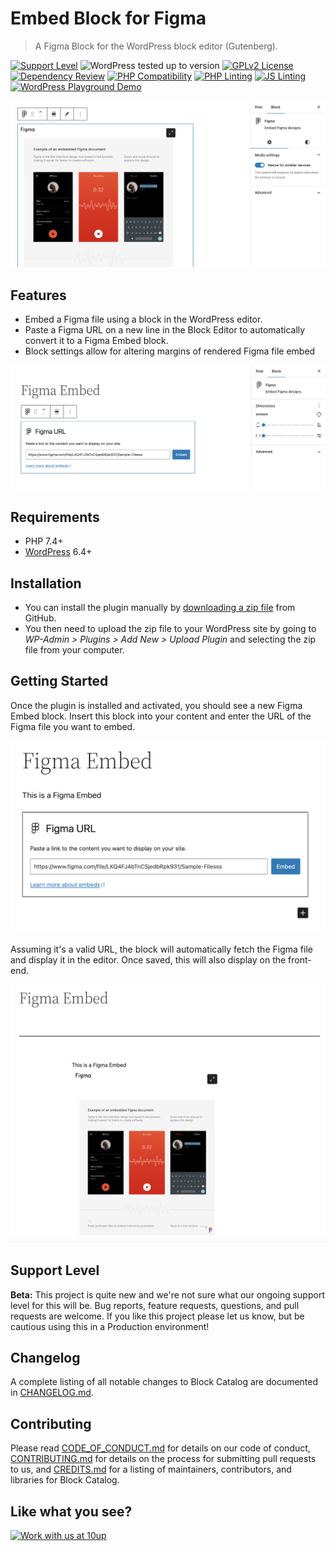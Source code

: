 # Embed Block for Figma

> A Figma Block for the WordPress block editor (Gutenberg).

[![Support Level](https://img.shields.io/badge/support-beta-blueviolet.svg)](#support-level) ![WordPress tested up to version](https://img.shields.io/badge/WordPress-v6.5%20tested-success.svg) [![GPLv2 License](https://img.shields.io/github/license/10up/embed-block-figma.svg)](https://github.com/10up/embed-block-figma/blob/develop/LICENSE.md)
[![Dependency Review](https://github.com/10up/embed-block-figma/actions/workflows/dependency-review.yml/badge.svg)](https://github.com/10up/embed-block-figma/actions/workflows/dependency-review.yml) [![PHP Compatibility](https://github.com/10up/embed-block-figma/actions/workflows/php-compat.yml/badge.svg)](https://github.com/10up/embed-block-figma/actions/workflows/php-compat.yml) [![PHP Linting](https://github.com/10up/embed-block-figma/actions/workflows/phpcs.yml/badge.svg)](https://github.com/10up/embed-block-figma/actions/workflows/phpcs.yml) [![JS Linting](https://github.com/10up/embed-block-figma/actions/workflows/eslint.yml/badge.svg)](https://github.com/10up/embed-block-figma/actions/workflows/eslint.yml) [![WordPress Playground Demo](https://img.shields.io/github/v/release/10up/embed-block-figma?logo=wordpress&logoColor=FFFFFF&label=Playground%20Demo&labelColor=3858E9&color=3858E9)](https://playground.wordpress.net/?blueprint-url=https://raw.githubusercontent.com/10up/embed-block-figma/trunk/.wordpress-org/blueprints/blueprint.json)

![Screenshot of the rendered Figma Embed block in the editor / admin](.wordpress-org/screenshot-2.png)

## Features

* Embed a Figma file using a block in the WordPress editor.
* Paste a Figma URL on a new line in the Block Editor to automatically convert it to a Figma Embed block.
* Block settings allow for altering margins of rendered Figma file embed

![Screenshot of the Figma Embed block settings prior to rendering in the editor / admin](.wordpress-org/screenshot-3.png)

## Requirements

* PHP 7.4+
* [WordPress](http://wordpress.org) 6.4+

## Installation

* You can install the plugin manually by [downloading a zip file](https://github.com/10up/embed-block-figma/releases/latest) from GitHub.
* You then need to upload the zip file to your WordPress site by going to *WP-Admin > Plugins > Add New > Upload Plugin* and selecting the zip file from your computer.

## Getting Started

Once the plugin is installed and activated, you should see a new Figma Embed block. Insert this block into your content and enter the URL of the Figma file you want to embed.

![Screenshot of Figma Embed block with sample URL pre-embed](.wordpress-org/screenshot-1.png)

Assuming it's a valid URL, the block will automatically fetch the Figma file and display it in the editor. Once saved, this will also display on the front-end.

![Screenshot of the front-end rendering of the Figma Embed block](.wordpress-org/screenshot-4.png)

## Support Level

**Beta:** This project is quite new and we're not sure what our ongoing support level for this will be. Bug reports, feature requests, questions, and pull requests are welcome. If you like this project please let us know, but be cautious using this in a Production environment!

## Changelog

A complete listing of all notable changes to Block Catalog are documented in [CHANGELOG.md](CHANGELOG.md).

## Contributing

Please read [CODE_OF_CONDUCT.md](CODE_OF_CONDUCT.md) for details on our code of conduct, [CONTRIBUTING.md](CONTRIBUTING.md) for details on the process for submitting pull requests to us, and [CREDITS.md](CREDITS.md) for a listing of maintainers, contributors, and libraries for Block Catalog.

## Like what you see?

[![Work with us at 10up](https://10up.com/uploads/2016/10/10up-Github-Banner.png)](http://10up.com/contact/)

